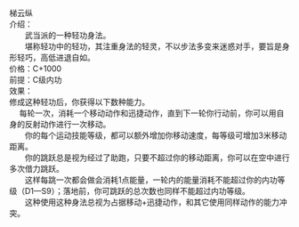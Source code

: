 <title>梯云纵</title>
<meta name="GENERATOR" content="WinCHM">
<meta http-equiv="Content-Type" content="text/html; charset=gb2312">
<br>梯云纵
<br>介绍：
<br>　　武当派的一种轻功身法。
<br>　　堪称轻功中的轻功，其注重身法的轻灵，不以步法多变来迷惑对手，要旨是身形轻巧，高低进退自如。
<br>价格：C+1000
<br>前提：C级内功
<br>效果：
<br>    修成这种轻功后，你获得以下数种能力。
<br>　  每轮一次，消耗一个移动动作和迅捷动作，直到下一轮你行动前，你可以用自身的反射动作进行一次移动。
<br>　　你的每个运动技能等级，都可以额外增加你移动速度，每等级可增加3米移动距离。
<br>　　你的跳跃总是视为经过了助跑，只要不超过你的移动距离，你可以在空中进行多次借力跳跃。
<br>　　这样每跳一次都会做会消耗1点能量，一轮内的能量消耗不能超过你的内功等级（D1—S9）；落地前，你可跳跃的总次数也同样不能超过内功等级。
<br>　　这种使用这种身法总视为占据移动+迅捷动作，和其它使用同样动作的能力冲突。
<br>